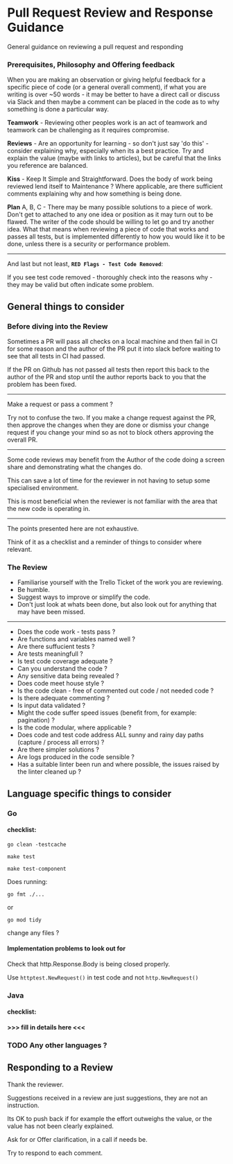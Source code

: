 Pull Request Review and Response Guidance
=========================================

General guidance on reviewing a pull request and responding

### Prerequisites, Philosophy and Offering feedback

When you are making an observation or giving helpful feedback for a specific piece of code (or a general overall comment), if what you are writing is over ~50 words - it may be better to have a direct call or discuss via Slack and then maybe a comment can be placed in the code as to why something is done a particular way.

**Teamwork** - Reviewing other peoples work is an act of teamwork and teamwork can be challenging as it requires compromise.

**Reviews** - Are an opportunity for learning - so don't just say 'do this' - consider explaining why, especially when its a best practice. Try and explain the value (maybe with links to articles), but be careful that the links you reference are balanced.

**Kiss** - Keep It Simple and Straightforward. Does the body of work being reviewed lend itself to Maintenance ? Where applicable, are there sufficient comments explaining why and how something is being done.

**Plan** A, B, C - There may be many possible solutions to a piece of work. Don't get to attached to any one idea or position as it may turn out to be flawed. The writer of the code should be willing to let go and try another idea. What that means when reviewing a piece of code that works and passes all tests, but is implemented differently to how you would like it to be done, unless there is a security or performance problem.

---
And last but not least, **`RED Flags - Test Code Removed`**:

If you see test code removed - thoroughly check into the reasons why - they may be valid but often indicate some problem.

## General things to consider

### Before diving into the Review

Sometimes a PR will pass all checks on a local machine and then fail in CI for some reason and the author of the PR put it into slack before waiting to see that all tests in CI had passed.

If the PR on Github has not passed all tests then report this back to the author of the PR and stop until the author reports back to you that the problem has been fixed.

---
Make a request or pass a comment ?

Try not to confuse the two. If you make a change request against the PR, then approve the changes when they are done or dismiss your change request if you change your mind so as not to block others approving the overall PR.

---
Some code reviews may benefit from the Author of the code doing a screen share and demonstrating what the changes do.

This can save a lot of time for the reviewer in not having to setup some specialised environment.

This is most beneficial when the reviewer is not familiar with the area that the new code is operating in.

---
The points presented here are not exhaustive.

Think of it as a checklist and a reminder of things to consider where relevant.

### The Review

- Familiarise yourself with the Trello Ticket of the work you are reviewing.
- Be humble.
- Suggest ways to improve or simplify the code.
- Don't just look at whats been done, but also look out for anything that may have been missed.
---
- Does the code work - tests pass ?
- Are functions and variables named well ?
- Are there suffucient tests ?
- Are tests meaningfull ?
- Is test code coverage adequate ?
- Can you understand the code ?
- Any sensitive data being revealed ?
- Does code meet house style ?
- Is the code clean - free of commented out code / not needed code ?
- Is there adequate commenting ?
- Is input data validated ?
- Might the code suffer speed issues (benefit from, for example: pagination) ?
- Is the code modular, where applicable ?
- Does code and test code address ALL sunny and rainy day paths (capture / process all errors) ?
- Are there simpler solutions ?
- Are logs produced in the code sensible ?
- Has a suitable linter been run and where possible, the issues raised by the linter cleaned up ?

## Language specific things to consider

### Go

#### checklist:

```shell
go clean -testcache

make test

make test-component
```

Does running:
```shell
go fmt ./...
```
or
```shell
go mod tidy
```
change any files ?

#### Implementation problems to look out for

Check that http.Response.Body is being closed properly.

Use `httptest.NewRequest()` in test code and not `http.NewRequest()`

### Java

#### checklist:

**>>> fill in details here <<<**

### TODO Any other languages ?

## Responding to a Review

Thank the reviewer.

Suggestions received in a review are just suggestions, they are not an instruction.

Its OK to push back if for example the effort outweighs the value, or the value has not been clearly explained.

Ask for or Offer clarification, in a call if needs be.

Try to respond to each comment.
